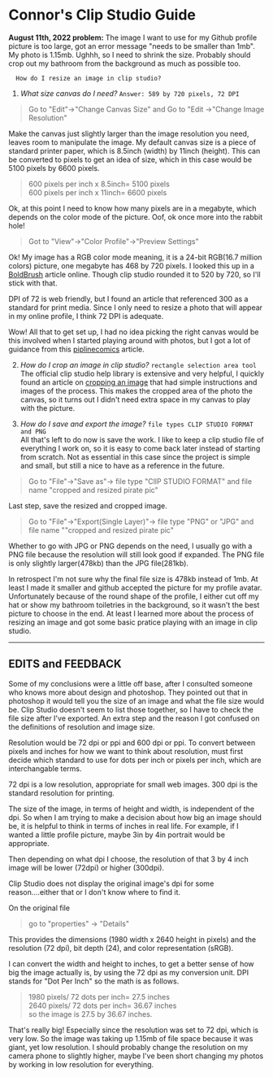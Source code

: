 # Connor's Clip Studio Guide
**August 11th, 2022 problem:** The image I want to use for my Github profile picture is too large, got an error message "needs to be smaller than 1mb". My photo is 1.15mb. Ughhh, so I need to shrink the size. Probably should crop out my bathroom from the background as much as possible too. 
  
    
      
      How do I resize an image in clip studio?

1. *What size canvas do I need?*  `Answer: 589 by 720 pixels, 72 DPI`

>Go to "Edit"->"Change Canvas Size" and
Go to "Edit ->"Change Image Resolution"  

Make the canvas just slightly larger than the image resolution you need, leaves room to manipulate the image. My default canvas size is a piece of standard printer paper, which is 8.5inch (width) by 11inch (height). This can be converted to pixels to get an idea of size, which in this case would be 5100 pixels by 6600 pixels. 

 >600 pixels per inch x 8.5inch= 5100 pixels  
 >600 pixels per inch x 11inch= 6600 pixels

Ok, at this point I need to know how many pixels are in a megabyte, which depends on the color mode of the picture. Oof, ok once more into the rabbit hole! 

>Got to "View"->"Color Profile"->"Preview Settings"  

Ok! My image has a RGB color mode meaning, it is a 24-bit RGB(16.7 million colors) picture, one megabyte has 468 by 720 pixels. I looked this up in a [BoldBrush](https://support.boldbrush.com/faso-images-other/difference-between-image-size-and-resolution#:~:text=How%20many%20pixels%20are%20in,1024%20pixels%20in%20one%20megabyte.) article online. Though clip studio rounded it to 520 by 720, so I'll stick with that. 


 DPI of 72 is web friendly, but I found an article that referenced 300 as a standard for print media. Since I only need to resize a photo that will appear in my online profile, I think 72 DPI is adequate.   

 Wow! All that to get set up, I had no idea picking the right canvas would be this involved when I started playing around with photos, but I got a lot of guidance from this [piplinecomics](https://www.pipelinecomics.com/learncsp/new-canvas-size/) article.  


 2. *How do I crop an image in clip studio?*  `rectangle selection area tool`  
 The official clip studio help library is extensive and very helpful, I quickly found an article on [cropping an image](https://support.clip-studio.com/en-us/faq/articles/20200023) that had simple instructions and images of the process. This makes the cropped area of the photo the canvas, so it turns out I didn't need extra space in my canvas to play with the picture.

3. *How do I save and export the image?*  `file types CLIP STUDIO FORMAT and PNG`  
All that's left to do now is save the work. I like to keep a clip studio file of everything I work on, so it is easy to come back later instead of starting from scratch. Not as essential in this case since the project is simple and small, but still a nice to have as a reference in the future. 
>Go to "File"->"Save as"-> file type "ClIP STUDIO FORMAT" and file name "cropped and resized pirate pic"  

Last step, save the resized and cropped image.
>Go to "File"->"Export(Single Layer)"-> file type "PNG" or "JPG" and file name ""cropped and resized pirate pic"  

Whether to go with JPG or PNG depends on the need, I usually go with a PNG file because the resolution will still look good if expanded. The PNG file is only slightly larger(478kb) than  the JPG file(281kb).    

In retrospect I'm not sure why the final file size is 478kb instead of 1mb. At least I made it smaller and github accepted the picture for my profile avatar. Unfortunately because of the round shape of the profile, I either cut off my hat or show my bathroom toiletries in the background, so it wasn't the best picture to choose in the end. At least I learned more about the process of resizing an image and got some basic pratice playing with an image in clip studio.  

---
## EDITS and FEEDBACK
Some of my conclusions were a little off base, after I consulted someone who knows more about design and photoshop. They pointed out that in photoshop it would tell you the size of an image and what the file size would be. Clip Studio doesn't seem to list those together, so I have to check the file size after I've exported. An extra step and the reason I got confused on the definitions of resolution and image size. 

Resolution would be 72 dpi or ppi and 600 dpi or ppi. 
To convert between pixels and inches for how we want to think about resolution, must first decide which standard to use for dots per inch or pixels per inch, which are interchangable terms. 

72 dpi is a low resolution, appropriate for small web images.
300 dpi is the standard resolution for printing.

The size of the image, in terms of height and width, is independent of the dpi. So when I am trying to make a decision about how big an image should be, it is helpful to think in terms of inches in real life. For example, if I wanted a little profile picture, maybe 3in by 4in portrait would be appropriate.

Then depending on what dpi I choose, the resolution of that 3 by 4 inch image will be lower (72dpi) or higher (300dpi).

Clip Studio does not display the original image's dpi for some reason....either that or I don't know where to find it. 

On the original file
>go to "properties" -> "Details"

This provides the dimensions (1980 width x 2640 height in pixels) and the resolution (72 dpi), bit depth (24), and color representation (sRGB).

I can convert the width and height to inches, to get a better sense of how big the image actually is, by using the 72 dpi as my conversion unit. DPI stands for "Dot Per Inch" so the math is as follows.

> 1980 pixels/ 72 dots per inch= 27.5 inches  
> 2640 pixels/ 72 dots per inch= 36.67 inches  
> so the image is 27.5 by 36.67 inches. 

That's really big! Especially since the resolution was set to 72 dpi, which is very low. So the image was taking up 1.15mb of file space because it was giant, yet low resolution. I should probably change the resolution on my camera phone to slightly higher, maybe I've been short changing my photos by working in low resolution for everything. 

